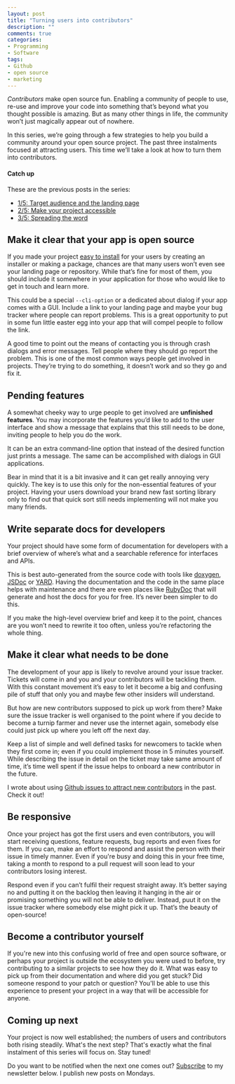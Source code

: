 ```yaml
---
layout: post
title: "Turning users into contributors"
description: ""
comments: true
categories:
- Programming
- Software
tags:
- Github
- open source
- marketing
---
```


_Contributors_ make open source fun. Enabling a community of people to use,
re-use and improve your code into something that’s beyond what you thought
possible is amazing. But as many other things in life, the community won’t just
magically appear out of nowhere.

In this series, we’re going through a few strategies to help you build a
community around your open source project. The past three instalments focused
at attracting users. This time we’ll take a look at how to turn them into
contributors.

#### Catch up

These are the previous posts in the series:

* [1/5: Target audience and the landing
page](http://radek.io/2015/09/14/marketing-for-open-source-projects-1/)
* [2/5: Make your project
accessible](http://radek.io/2015/09/21/marketing-for-open-source-projects-2/)
* [3/5: Spreading the
word](http://radek.io/2015/09/28/marketing-for-open-source-projects-3/)

## Make it clear that your app is open source

If you made your project [easy to
install](http://radek.io/2015/09/21/marketing-for-open-source-projects-2/) for
your users by creating an installer or making a package, chances are that
many users won’t even see your landing page or repository. While that’s fine
for most of them, you should include it somewhere in your application for
those who would like to get in touch and learn more.

This could be a special `--cli-option` or a dedicated about dialog if your app
comes with a GUI. Include a link to your landing page and maybe your bug
tracker where people can report problems. This is a great opportunity to put
in some fun little easter egg into your app that will compel people to follow
the link.

A good time to point out the means of contacting you is through crash dialogs
and error messages. Tell people where they should go report the problem. This
is one of the most common ways people get involved in projects. They’re trying
to do something, it doesn’t work and so they go and fix it.

## Pending features

A somewhat cheeky way to urge people to get involved are **unfinished
features**. You may incorporate the features you’d like to add to the user
interface and show a message that explains that this still needs to be done,
inviting people to help you do the work.

It can be an extra command-line option that instead of the desired function
just prints a message. The same can be accomplished with dialogs in GUI
applications.

Bear in mind that it is a bit invasive and it can get really annoying very
quickly. The key is to use this only for the non-essential features of your
project. Having your users download your brand new fast sorting library only
to find out that quick sort still needs implementing will not make you many
friends.

## Write separate docs for developers

Your project should have some form of documentation for developers with a brief
overview of where’s what and a searchable reference for interfaces and APIs.

This is best auto-generated from the source code with tools like
[doxygen](http://www.stack.nl/~dimitri/doxygen/), [JSDoc](http://usejsdoc.org/)
or [YARD](http://yardoc.org/). Having the documentation and the code in the
same place helps with maintenance and there are even places like
[RubyDoc](http://www.rubydoc.info/) that will generate and host the docs for
you for free. It’s never been simpler to do this.

If you make the high-level overview brief and keep it to the point, chances are
you won’t need to rewrite it too often, unless you’re refactoring the whole
thing.

## Make it clear what needs to be done

The development of your app is likely to revolve around your issue tracker.
Tickets will come in and you and your contributors will be tackling them. With
this constant movement it’s easy to let it become a big and confusing pile of
stuff that only you and maybe few other insiders will understand.

But how are new contributors supposed to pick up work from there? Make sure the
issue tracker is well organised to the point where if you decide to become a
turnip farmer and never use the internet again, somebody else could just pick
up where you left off the next day.

Keep a list of simple and well defined tasks for newcomers to tackle when they
first come in; even if you could implement those in 5 minutes yourself. While
describing the issue in detail on the ticket may take same amount of time, it’s
time well spent if the issue helps to onboard a new contributor in the future.

I wrote about using [Github issues to attract new contributors](http://radek.io/2015/08/24/github-issues/)
in the past. Check it out!

## Be responsive

Once your project has got the first users and even contributors,
you will start receiving questions, feature requests, bug reports and even
fixes for them. If you can, make an effort to respond and assist the person
with their issue in timely manner. Even if you're busy and doing this in your
free time, taking a month to respond to a pull request will soon lead to
your contributors losing interest.

Respond even if you can’t fulfil their request straight away. It’s better
saying no and putting it on the backlog then leaving it hanging in the air or
promising something you will not be able to deliver. Instead, puut it on the
issue tracker where somebody else might pick it up. That’s the beauty of
open-source!

## Become a contributor yourself

If you're new into this confusing world of free and open source software, or
perhaps your project is outside the ecosystem you were used to before, try
contributing to a similar projects to see how they do it. What was easy to pick
up from their documentation and where did you get stuck? Did someone respond to
your patch or question? You'll be able to use this experience to present
your project in a way that will be accessible for anyone.

## Coming up next

Your project is now well established; the numbers of users and contributors
both rising steadily. What's the next step? That's exactly what the final
instalment of this series will focus on. Stay tuned!

Do you want to be notified when the next one comes out?
[Subscribe](http://eepurl.com/bnBELn) to my newsletter below. I publish new
posts on Mondays.
